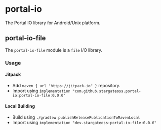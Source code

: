 # portal-io

The Portal IO library for Android/Unix platform.


## portal-io-file

The `portal-io-file` module is a `file` I/O library.

### Usage

#### Jitpack

- Add `maven { url "https://jitpack.io" }` repository.
- Import using `implementation "com.github.stargateoss.portal-io:portal-io-file:0.0.0"`

#### Local Building

- Build using `./gradlew publishReleasePublicationToMavenLocal`
- Import using `implementation "dev.stargateoss:portal-io-file:0.0.0"`
